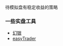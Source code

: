 待模拟盘有稳定收益的策略


### 一些实盘工具
- [幻银](https://zhuanlan.zhihu.com/p/633782650)
- [easyTrader](https://blog.csdn.net/zhangb98/article/details/121923167)